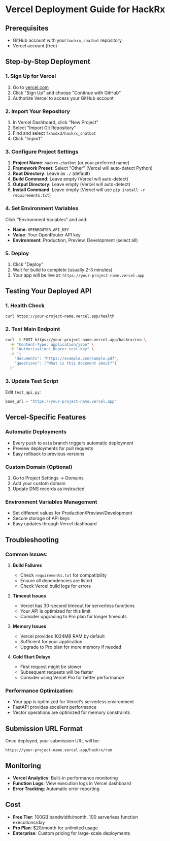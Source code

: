 # Vercel Deployment Guide for HackRx

## Prerequisites
- GitHub account with your `hackrx_chatbot` repository
- Vercel account (free)

## Step-by-Step Deployment

### 1. Sign Up for Vercel
1. Go to [vercel.com](https://vercel.com)
2. Click "Sign Up" and choose "Continue with GitHub"
3. Authorize Vercel to access your GitHub account

### 2. Import Your Repository
1. In Vercel Dashboard, click "New Project"
2. Select "Import Git Repository"
3. Find and select `fxhxdxd/hackrx_chatbot`
4. Click "Import"

### 3. Configure Project Settings
1. **Project Name**: `hackrx-chatbot` (or your preferred name)
2. **Framework Preset**: Select "Other" (Vercel will auto-detect Python)
3. **Root Directory**: Leave as `./` (default)
4. **Build Command**: Leave empty (Vercel will auto-detect)
5. **Output Directory**: Leave empty (Vercel will auto-detect)
6. **Install Command**: Leave empty (Vercel will use `pip install -r requirements.txt`)

### 4. Set Environment Variables
Click "Environment Variables" and add:
- **Name**: `OPENROUTER_API_KEY`
- **Value**: Your OpenRouter API key
- **Environment**: Production, Preview, Development (select all)

### 5. Deploy
1. Click "Deploy"
2. Wait for build to complete (usually 2-3 minutes)
3. Your app will be live at: `https://your-project-name.vercel.app`

## Testing Your Deployed API

### 1. Health Check
```bash
curl https://your-project-name.vercel.app/health
```

### 2. Test Main Endpoint
```bash
curl -X POST https://your-project-name.vercel.app/hackrx/run \
  -H "Content-Type: application/json" \
  -H "Authorization: Bearer test-key" \
  -d '{
    "documents": "https://example.com/sample.pdf",
    "questions": ["What is this document about?"]
  }'
```

### 3. Update Test Script
Edit `test_api.py`:
```python
base_url = "https://your-project-name.vercel.app"
```

## Vercel-Specific Features

### Automatic Deployments
- Every push to `main` branch triggers automatic deployment
- Preview deployments for pull requests
- Easy rollback to previous versions

### Custom Domain (Optional)
1. Go to Project Settings → Domains
2. Add your custom domain
3. Update DNS records as instructed

### Environment Variables Management
- Set different values for Production/Preview/Development
- Secure storage of API keys
- Easy updates through Vercel dashboard

## Troubleshooting

### Common Issues:

1. **Build Failures**
   - Check `requirements.txt` for compatibility
   - Ensure all dependencies are listed
   - Check Vercel build logs for errors

2. **Timeout Issues**
   - Vercel has 30-second timeout for serverless functions
   - Your API is optimized for this limit
   - Consider upgrading to Pro plan for longer timeouts

3. **Memory Issues**
   - Vercel provides 1024MB RAM by default
   - Sufficient for your application
   - Upgrade to Pro plan for more memory if needed

4. **Cold Start Delays**
   - First request might be slower
   - Subsequent requests will be faster
   - Consider using Vercel Pro for better performance

### Performance Optimization:
- Your app is optimized for Vercel's serverless environment
- FastAPI provides excellent performance
- Vector operations are optimized for memory constraints

## Submission URL Format

Once deployed, your submission URL will be:
```
https://your-project-name.vercel.app/hackrx/run
```

## Monitoring

- **Vercel Analytics**: Built-in performance monitoring
- **Function Logs**: View execution logs in Vercel dashboard
- **Error Tracking**: Automatic error reporting

## Cost
- **Free Tier**: 100GB bandwidth/month, 100 serverless function executions/day
- **Pro Plan**: $20/month for unlimited usage
- **Enterprise**: Custom pricing for large-scale deployments 